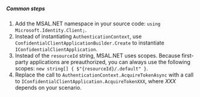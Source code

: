 ##### Common steps

1. Add the MSAL.NET namespace in your source code: `using Microsoft.Identity.Client;`.
2. Instead of instantiating `AuthenticationContext`, use `ConfidentialClientApplicationBuilder.Create` to instantiate `IConfidentialClientApplication`.
3. Instead of the `resourceId` string, MSAL.NET uses scopes. Because first-party applications are preauthorized, you can always use the following scopes: `new string[] { $"{resourceId}/.default" }`.
4. Replace the call to `AuthenticationContext.AcquireTokenAsync` with a call to `IConfidentialClientApplication.AcquireTokenXXX`, where *XXX* depends on your scenario.
